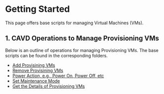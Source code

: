 # Getting Started

This page offers base scripts for managing Virtual Machines (VMs).

## 1. CAVD Operations to Manage Provisioning VMs

Below is an outline of operations for managing Provisioning VMs. The base scripts can be found in the corresponding folders.

* [Add Provisining VMs](./Add%20ProvVM/)
* [Remove Provisining VMs](./Remove%20ProvVM/)
* [Power Action, e.g., Power On, Power Off, etc](./Power%20Action/)
* [Set Maintenance Mode](./Set%20Maintenance%20Mode/)
* [Get the Details of Provisioning VMs](./Get%20ProvVM%20Detail/)
